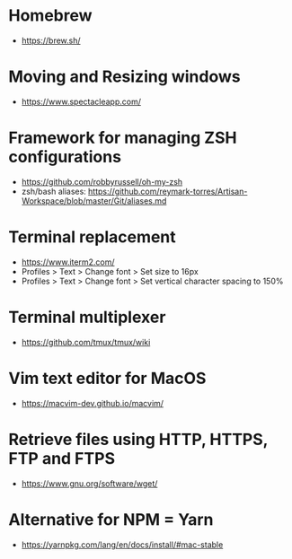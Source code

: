 # Homebrew
- https://brew.sh/


# Moving and Resizing windows
- https://www.spectacleapp.com/

# Framework for managing ZSH configurations
- https://github.com/robbyrussell/oh-my-zsh
- zsh/bash aliases: https://github.com/reymark-torres/Artisan-Workspace/blob/master/Git/aliases.md

# Terminal replacement
- https://www.iterm2.com/
- Profiles > Text > Change font > Set size to 16px
- Profiles > Text > Change font > Set vertical character spacing to 150%

# Terminal multiplexer
- https://github.com/tmux/tmux/wiki

# Vim text editor for MacOS
- https://macvim-dev.github.io/macvim/

# Retrieve files using HTTP, HTTPS, FTP and FTPS
- https://www.gnu.org/software/wget/

# Alternative for NPM = Yarn
- https://yarnpkg.com/lang/en/docs/install/#mac-stable
